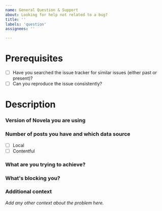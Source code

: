 ```yaml
---
name: General Question & Support
about: Looking for help not related to a bug?
title: ''
labels: 'question'
assignees: ''

---
```

# Prerequisites
* [ ] Have you searched the issue tracker for similar issues (either past or present)?
* [ ] Can you reproduce the issue consistently?

# Description
### Version of Novela you are using

### Number of posts you have and which data source
* [ ] Local
* [ ] Contentful

### What are you trying to achieve?

### What's blocking you?

### Additional context
_Add any other context about the problem here._
